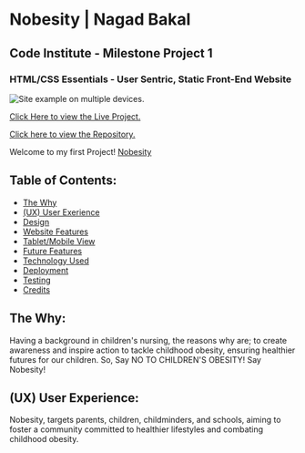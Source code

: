 # Nobesity | Nagad Bakal

## Code Institute - Milestone Project 1

### HTML/CSS Essentials - User Sentric, Static Front-End Website

![Site example on multiple devices.]()

[Click Here to view the Live Project.]()

[Click here to view the Repository.](_)

 Welcome to my first Project! [Nobesity](https://cbh-23.github.io/no-obesity/)

## Table of Contents:
 - [The Why](#the-why)
 - [(UX) User Exerience](#ux-user-experiance)
 - [Design](#design)
 - [Website Features](#web-features)
 - [Tablet/Mobile View](#tablet-mobile-view)
 - [Future Features](#future-features)
 - [Technology Used](#technology-used)
 - [Deployment](#deployment)
 - [Testing](#testing)
 - [Credits](#credits)


## The Why:
Having a background in children's nursing, the reasons why are; to create awareness and inspire action to tackle childhood obesity, ensuring healthier futures for our children. So, Say NO TO CHILDREN'S OBESITY! Say Nobesity!

## (UX) User Experience:
Nobesity, targets parents, children, childminders, and schools, aiming to foster a community committed to healthier lifestyles and combating childhood obesity.
